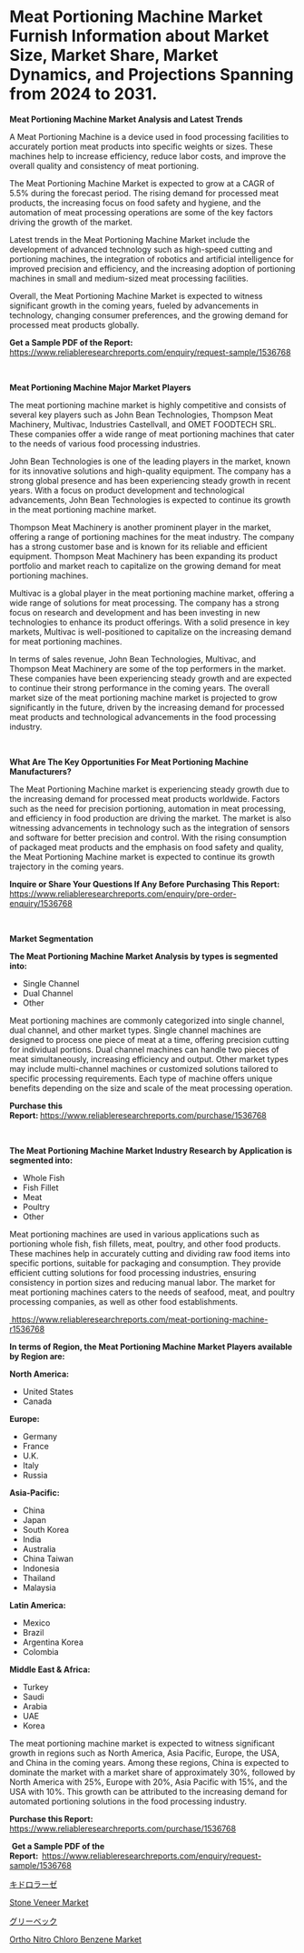 <p><h1>Meat Portioning Machine Market Furnish Information about Market Size, Market Share, Market Dynamics, and Projections Spanning from 2024 to 2031.</h1></p><p><strong>Meat Portioning Machine Market Analysis and Latest Trends</strong></p>
<p><p>A Meat Portioning Machine is a device used in food processing facilities to accurately portion meat products into specific weights or sizes. These machines help to increase efficiency, reduce labor costs, and improve the overall quality and consistency of meat portioning.</p><p>The Meat Portioning Machine Market is expected to grow at a CAGR of 5.5% during the forecast period. The rising demand for processed meat products, the increasing focus on food safety and hygiene, and the automation of meat processing operations are some of the key factors driving the growth of the market.</p><p>Latest trends in the Meat Portioning Machine Market include the development of advanced technology such as high-speed cutting and portioning machines, the integration of robotics and artificial intelligence for improved precision and efficiency, and the increasing adoption of portioning machines in small and medium-sized meat processing facilities.</p><p>Overall, the Meat Portioning Machine Market is expected to witness significant growth in the coming years, fueled by advancements in technology, changing consumer preferences, and the growing demand for processed meat products globally.</p></p>
<p><strong>Get a Sample PDF of the Report:&nbsp;</strong> <a href="https://www.reliableresearchreports.com/enquiry/request-sample/1536768">https://www.reliableresearchreports.com/enquiry/request-sample/1536768</a></p>
<p>&nbsp;</p>
<p><strong>Meat Portioning Machine Major Market Players</strong></p>
<p><p>The meat portioning machine market is highly competitive and consists of several key players such as John Bean Technologies, Thompson Meat Machinery, Multivac, Industries Castellvall, and OMET FOODTECH SRL. These companies offer a wide range of meat portioning machines that cater to the needs of various food processing industries.</p><p>John Bean Technologies is one of the leading players in the market, known for its innovative solutions and high-quality equipment. The company has a strong global presence and has been experiencing steady growth in recent years. With a focus on product development and technological advancements, John Bean Technologies is expected to continue its growth in the meat portioning machine market.</p><p>Thompson Meat Machinery is another prominent player in the market, offering a range of portioning machines for the meat industry. The company has a strong customer base and is known for its reliable and efficient equipment. Thompson Meat Machinery has been expanding its product portfolio and market reach to capitalize on the growing demand for meat portioning machines.</p><p>Multivac is a global player in the meat portioning machine market, offering a wide range of solutions for meat processing. The company has a strong focus on research and development and has been investing in new technologies to enhance its product offerings. With a solid presence in key markets, Multivac is well-positioned to capitalize on the increasing demand for meat portioning machines.</p><p>In terms of sales revenue, John Bean Technologies, Multivac, and Thompson Meat Machinery are some of the top performers in the market. These companies have been experiencing steady growth and are expected to continue their strong performance in the coming years. The overall market size of the meat portioning machine market is projected to grow significantly in the future, driven by the increasing demand for processed meat products and technological advancements in the food processing industry.</p></p>
<p>&nbsp;</p>
<p><strong>What Are The Key Opportunities For Meat Portioning Machine Manufacturers?</strong></p>
<p><p>The Meat Portioning Machine market is experiencing steady growth due to the increasing demand for processed meat products worldwide. Factors such as the need for precision portioning, automation in meat processing, and efficiency in food production are driving the market. The market is also witnessing advancements in technology such as the integration of sensors and software for better precision and control. With the rising consumption of packaged meat products and the emphasis on food safety and quality, the Meat Portioning Machine market is expected to continue its growth trajectory in the coming years.</p></p>
<p><strong>Inquire or Share Your Questions If Any Before Purchasing This Report:</strong> <a href="https://www.reliableresearchreports.com/enquiry/pre-order-enquiry/1536768">https://www.reliableresearchreports.com/enquiry/pre-order-enquiry/1536768</a></p>
<p>&nbsp;</p>
<p><strong>Market Segmentation</strong></p>
<p><strong>The Meat Portioning Machine Market Analysis by types is segmented into:</strong></p>
<p><ul><li>Single Channel</li><li>Dual Channel</li><li>Other</li></ul></p>
<p><p>Meat portioning machines are commonly categorized into single channel, dual channel, and other market types. Single channel machines are designed to process one piece of meat at a time, offering precision cutting for individual portions. Dual channel machines can handle two pieces of meat simultaneously, increasing efficiency and output. Other market types may include multi-channel machines or customized solutions tailored to specific processing requirements. Each type of machine offers unique benefits depending on the size and scale of the meat processing operation.</p></p>
<p><strong>Purchase this Report:&nbsp;</strong><a href="https://www.reliableresearchreports.com/purchase/1536768">https://www.reliableresearchreports.com/purchase/1536768</a></p>
<p>&nbsp;</p>
<p><strong>The Meat Portioning Machine Market Industry Research by Application is segmented into:</strong></p>
<p><ul><li>Whole Fish</li><li>Fish Fillet</li><li>Meat</li><li>Poultry</li><li>Other</li></ul></p>
<p><p>Meat portioning machines are used in various applications such as portioning whole fish, fish fillets, meat, poultry, and other food products. These machines help in accurately cutting and dividing raw food items into specific portions, suitable for packaging and consumption. They provide efficient cutting solutions for food processing industries, ensuring consistency in portion sizes and reducing manual labor. The market for meat portioning machines caters to the needs of seafood, meat, and poultry processing companies, as well as other food establishments.</p></p>
<p><a href="https://www.reliableresearchreports.com/meat-portioning-machine-r1536768">&nbsp;https://www.reliableresearchreports.com/meat-portioning-machine-r1536768</a></p>
<p><strong>In terms of Region, the Meat Portioning Machine Market Players available by Region are:</strong></p>
<p>
    <p> <strong> North America: </strong>
        <ul>
            <li>United States</li>
            <li>Canada</li>
        </ul>
        </p> 
    <p> <strong> Europe: </strong>
        <ul>
            <li>Germany</li>
            <li>France</li>
            <li>U.K.</li>
            <li>Italy</li>
            <li>Russia</li>
        </ul>
        </p> 
    <p> <strong> Asia-Pacific: </strong>
        <ul>
            <li>China</li>
            <li>Japan</li>
            <li>South Korea</li>
            <li>India</li>
            <li>Australia</li>
            <li>China Taiwan</li>
            <li>Indonesia</li>
            <li>Thailand</li>
            <li>Malaysia</li>
        </ul>
        </p> 
    <p> <strong> Latin America: </strong>
        <ul>
            <li>Mexico</li>
            <li>Brazil</li>
            <li>Argentina Korea</li>
            <li>Colombia</li>
        </ul>
        </p> 
    <p> <strong> Middle East & Africa: </strong>
        <ul>
            <li>Turkey</li>
            <li>Saudi</li>
            <li>Arabia</li>
            <li>UAE</li>
            <li>Korea</li>
        </ul>
    </p>
    </p>
<p><p>The meat portioning machine market is expected to witness significant growth in regions such as North America, Asia Pacific, Europe, the USA, and China in the coming years. Among these regions, China is expected to dominate the market with a market share of approximately 30%, followed by North America with 25%, Europe with 20%, Asia Pacific with 15%, and the USA with 10%. This growth can be attributed to the increasing demand for automated portioning solutions in the food processing industry.</p></p>
<p><strong>Purchase this Report: </strong><a href="https://www.reliableresearchreports.com/purchase/1536768">https://www.reliableresearchreports.com/purchase/1536768</a></p>
<p>&nbsp;<strong>Get a Sample PDF of the Report:&nbsp;&nbsp;</strong><a href="https://www.reliableresearchreports.com/enquiry/request-sample/1536768">https://www.reliableresearchreports.com/enquiry/request-sample/1536768</a></p>
<p><strong></strong></p>
<p><p><a href="https://github.com/ddwcuskozol07187/Market-Research-Report-List-1/blob/main/187243636593.md">キドロラーゼ</a></p><p><a href="https://issuu.com/reportprime-2/docs/stone-veneer-market-size-2030.pptx">Stone Veneer Market</a></p><p><a href="https://github.com/marbadji/Market-Research-Report-List-1/blob/main/982118536594.md">グリーベック</a></p><p><a href="https://issuu.com/reportprime-2/docs/ortho-nitro-chloro-benzene-market-size-2030.pptx">Ortho Nitro Chloro Benzene Market</a></p></p>